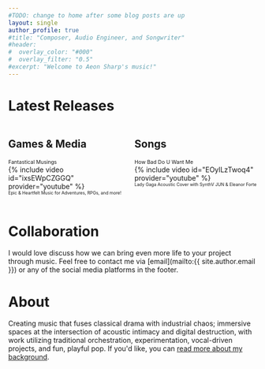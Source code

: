 ```yaml
---
#TODO: change to home after some blog posts are up
layout: single
author_profile: true
#title: "Composer, Audio Engineer, and Songwriter"
#header:
#  overlay_color: "#000"
#  overlay_filter: "0.5"
#excerpt: "Welcome to Aeon Sharp's music!"
---
```

<style>
  .flex-container {
      display: flex;
  }
  .flex-child {
      flex: 1;
      margin-right: 4px;
      margin-left: 4px
  }
  .flex-child:first-child {
      margin-left: 0px
  }  
  .flex-child:last-child {
      margin-right: 0px
  }
  /* for some reason $type-size-n doesn't work in here, should be 6 and 8 but just copying those numbers from _variables.scss */
  .release-title {
    font-size: 0.75em 
  }
  .release-excerpt {
    font-size: 0.625em
  }
</style>
<h1 class="archive__title">Latest Releases</h1>
<div class="flex-container">
  <div class="flex-child">
    <h2 class="archive__subtitle">Games & Media</h2>
    <div class="release-title">Fantastical Musings</div>
    {% include video id="ixsEWpCZGGQ" provider="youtube" %}
    <div class="release-excerpt">Epic & Heartfelt Music for Adventures, RPGs, and more!</div>
  </div>
  <div class="flex-child">
    <h2 class="archive__subtitle">Songs</h2>
    <!--<iframe width="100%" scrolling="no" frameborder="no" allow="autoplay" src="https://w.soundcloud.com/player/?url=https%3A//api.soundcloud.com/tracks/soundcloud%253Atracks%253A2042368397&color=%23ff5500&auto_play=false&hide_related=false&show_comments=true&show_user=true&show_reposts=false&show_teaser=true&visual=true"></iframe><div style="font-size: 10px; color: #cccccc;line-break: anywhere;word-break: normal;overflow: hidden;white-space: nowrap;text-overflow: ellipsis; font-family: Interstate,Lucida Grande,Lucida Sans Unicode,Lucida Sans,Garuda,Verdana,Tahoma,sans-serif;font-weight: 100;"><a href="https://soundcloud.com/aeonsharp" title="Aeon Sharp" target="_blank" style="color: #cccccc; text-decoration: none;">Aeon Sharp</a> · <a href="https://soundcloud.com/aeonsharp/morbid-curiosity" title="Morbid Curiosity (with VOCALOID SORA, Ken, and Allen)" target="_blank" style="color: #cccccc; text-decoration: none;">Morbid Curiosity (with VOCALOID SORA, Ken, and Allen)</a></div>-->
    <div class="release-title">How Bad Do U Want Me</div>
    {% include video id="EOylLzTwoq4" provider="youtube" %}
    <div class="release-excerpt">Lady Gaga Acoustic Cover with SynthV JUN & Eleanor Forte</div>
  </div>
</div>
<br>

# Collaboration

I would love discuss how we can bring even more life to your project through music. Feel free to contact me via [email](mailto:{{ site.author.email }}) or any of the social media platforms in the footer.

# About

Creating music that fuses classical drama with industrial chaos; immersive spaces at the intersection of acoustic intimacy and digital destruction, with work utilizing traditional orchestration, experimentation, vocal-driven projects, and fun, playful pop. If you'd like, you can [read more about my background](/background/).